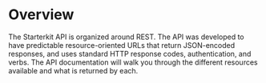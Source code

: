 # Overview

The Starterkit API is organized around REST. The API was developed to have predictable resource-oriented URLs that return JSON-encoded responses, and uses standard HTTP response codes, authentication, and verbs. The API documentation will walk you through the different resources available and what is returned by each.